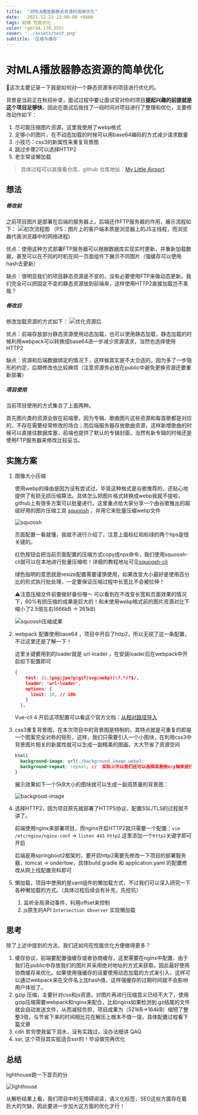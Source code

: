 ```yaml
---
title:  "对MLA播放器静态资源的简单优化"
date:   2021-12-23 23:00:00 +0800
tags: 前端 性能优化
color: rgb(98,170,255)
cover: '../assets/test.png'
subtitle: '压缩与缓存'
---
```


# 对MLA播放器静态资源的简单优化

:memo:这次主要记录一下我是如何对一个静态资源多的项目进行优化的。

背景是当前正在秋招补录，面试过程中要让面试官对你的项目**提起兴趣的前提就是这个项目足够快**。因此在面试后我找了一段时间对项目进行了整理和优化，主要修改动作如下：

1. 尽可能压缩图片资源，这里我使用了webp格式
2. 足够小的图片，在不动态加载的时候可以用base64编码的方式减少请求数量
3. 小技巧：css3的新属性来重复背景图
4. 跳过步骤2可以选择HTTP2
5. 老生常谈懒加载

> 具体过程可以直接看仓库，github 仓库地址：[My Little Airport](https://github.com/hamburgerdog/MyLittleAirplay)

## 想法

##### 修改前

之前项目图片是部署在后端的服务器上，后端还作FTP服务器的作用，展示流程如下：
![初次流程图](https://s4.ax1x.com/2021/12/23/TGo4fI.png)
（PS：图片上的客户端本质是浏览器上的JS主线程，而浏览器代表浏览器中的网络进程)

优点：使用这种方式部署FTP服务器可以根据数据库实现实时更新，并重新加载数据，甚至可以在不同的时机在同一页面组件下展示不同图片（强缓存可以使用hash去更新）

缺点：很明显我们的项目静态资源是不变的，没有必要使用FTP来做动态更新，我们完全可以把固定不变的静态资源放到前端来，这样使用HTTP2直接加载岂不美哉？

##### 修改后

修改加载资源的方式如下：
![优化资源后](https://s4.ax1x.com/2021/12/23/TGHkWR.png)

优点：前端存放部分静态资源使用动态加载，也可以使用静态加载，静态加载的时候利用webpack可以转换成base64进一步减少资源请求，当然也选择使用HTTP2

缺点：资源和后端数据绑定的情况下，这样做其实是不太合适的，因为多了一步隐形的约定，后期修改也比较麻烦（注意资源务必放在public中避免更换资源还要重新部署）

##### 项目使用

当前项目使用的方式集合了上面两种。

首先图片类的资源会放在前端里，因为专辑、歌曲图片这些资源和每首歌都是对应的，不存在需要经常修改的场合；而后端服务器存放歌曲资源，这样新增歌曲的时候可以直接往数据库塞，前端也提供了默认的专辑封面，当然有新专辑的时候还是使用FTP服务器来修改比较妥当。

## 实施方案

1. 图像大小压缩

   使用webp的缘由是因为没有尝试过，毕竟这种格式是谷歌推荐的，还贴心地提供了有损无损压缩算法。具体怎么把图片格式转换成webp我就不提啦，github上有很多方案可以批量进行。这里重点给大家分享一个由谷歌推出的超级好用的图片压缩工具 [squoosh](https://squoosh.app/)  ，并用它来批量压缩webp文件

   ![squoosh](https://s4.ax1x.com/2021/12/23/TGLBfH.png)

   页面配置一看就懂，我就不进行介绍了，注意上面标红和标绿的两个tips是很关键的。

   红色按钮会把当前页面配置的压缩方式copy成npx命令，我们使用squoosh-cli就可以在本地进行批量压缩啦！详细的教程地址可见[squoosh-cli](https://github.com/GoogleChromeLabs/squoosh/tree/dev/cli)

   绿色指明的意思就是resize配置需要谨慎使用，如果改变大小最好是使用百分比的形式执行批处理，一定要保证压缩过程中长宽比不会被拉伸！

   ⚠️注意压缩文件前要做好备份喔～ 可以看到在不改变长宽和页面效果的情况下，60%有损压缩的成果是巨大的！和未使用webp格式前的图片资源对比下缩小了2.5倍左右(666kB -> 261kB)

   ![squoosh压缩成果](https://s4.ax1x.com/2021/12/23/TGXfzj.jpg)

2. webpack 配置使用base64 ，项目中开启了http2，所以无视了这一条配置，不过这里还是了解一下！

   这里关键要用到的loader就是 url-loader ，在安装loader后在webpack中开启如下配置即可

   ```json
   {
       test: /\.(png|jpe?g|gif|svg|webp)(\?.*)?$/,
       loader: 'url-loader',
       options: {
         limit: 10, // 10b
       }
     },
   ```

   Vue-cli 4 开启这项配置可以看这个官方文档：[从相对路径导入](https://cli.vuejs.org/zh/guide/html-and-static-assets.html#从相对路径导入)

3. css3重复背景图，在本次项目中的背景图是特制的，其特点就是可重复的即是一个图案完全对称的矩形，这样，我们只需要引入一个小图块，在利用css3中背景图片相关的新属性就可以生成一副精美的图画，大大节省了资源空间

   ```css
   html{
     background-image: url(./background_image.webp);
     background-repeat: repeat;	//	实际上可以我们还可以选择其是按x/y轴来进行重复
   }
   ```

   展示效果如下一个5kB大小的图块就可以生成一副高质量的背景图：

   ![backgroud-image](https://s4.ax1x.com/2021/12/23/TJFN26.jpg)

4. 选择HTTP2，因为项目原先就部署了HTTPS协议，配置SSL/TLS的过程就不讲了。

   前端使用nginx来部署项目，而nginx开启HTTP2就只需要一个配置：`vim /etc/nginx/nginx-conf` -> `listen 443 http2` 这里添加一个`http2`关键字即可开启

   后端是用springboot2框架的，要开启http2需要先修改一下项目的部署服务器，tomcat -> undertow，具体build.gradle 和 application.yaml 的配置修改从网上找配置资料即可

5. 懒加载，项目中使用的是vant组件的懒加载方式，不过我们可以深入研究一下各种懒加载的方式。（具体过程后续会有补充，先挖坑）

   1. 监听全局滑动事件，利用offset来控制
   2. js原生的API `Intersection Observer` 实现懒加载

## 思考

除了上述中提到的方法，我们还如何在性能优化方便做得更多？

1. 缓存协议，前端要配置强缓存或者协商缓存，这里需要在nginx中配置，由于我们在public中存放我们的图片并采用绝对地址的方式来获取，因此最好使用协商缓存来优化。如果使用强缓存的话要使用动态加载的方式来引入，这样可以通过webpack来在文件名上加hash值，这样强缓存的过期时间就不会影响用户体验了。
2. gzip 压缩，主要针对css和js资源，对图片再进行压缩意义已经不大了，使用gzip压缩需要webpack和nginx来配合，比如nginx如果检测到.gz结尾的文件就会自动发送文件，从而减轻负担，项目成果为（521kB->164kB）缩短了整整3倍，与节省下来的时间相比花在解压上根本不值一提。具体配置过程看下篇文章
3. cdn 贫穷使我留下泪水，没有实践过，没办法细讲 QAQ
4. ssr, 这个项目其实挺适合ssr的！毕设做完再优化

## 总结

lighthouse跑一下首页的分

![lighthouse](https://s4.ax1x.com/2021/12/24/TJ7KpR.jpg)

从解析结果上看，我们项目中的无障碍阅读，语义化标签，SEO这些方面存在着巨大的欠缺，因此要进一步加大这方面的优化才行！
